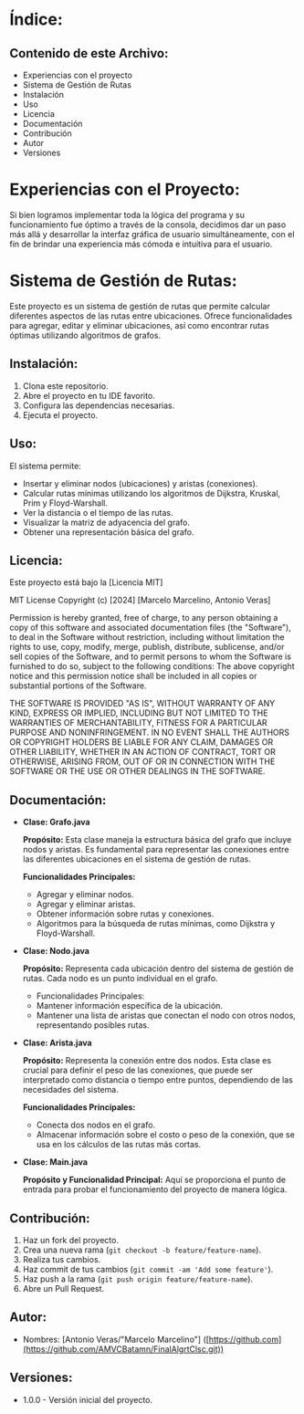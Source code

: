 # Índice:
## Contenido de este Archivo:

* Experiencias con el proyecto
* Sistema de Gestión de Rutas
* Instalación
* Uso
* Licencia
* Documentación
* Contribución
* Autor
* Versiones

# Experiencias con el Proyecto:

Si bien logramos implementar toda la lógica del programa y su funcionamiento fue óptimo a través de la consola, decidimos dar un paso más allá y desarrollar la interfaz gráfica de usuario simultáneamente, con el fin de brindar una experiencia más cómoda e intuitiva para el usuario.

# Sistema de Gestión de Rutas:

Este proyecto es un sistema de gestión de rutas que permite calcular diferentes aspectos de las rutas entre ubicaciones. Ofrece funcionalidades para agregar, editar y eliminar ubicaciones, así como encontrar rutas óptimas utilizando algoritmos de grafos.

## Instalación:

1. Clona este repositorio.
2. Abre el proyecto en tu IDE favorito.
3. Configura las dependencias necesarias.
4. Ejecuta el proyecto.

## Uso:

El sistema permite:

- Insertar y eliminar nodos (ubicaciones) y aristas (conexiones).
- Calcular rutas mínimas utilizando los algoritmos de Dijkstra, Kruskal, Prim y Floyd-Warshall.
- Ver la distancia o el tiempo de las rutas.
- Visualizar la matriz de adyacencia del grafo.
- Obtener una representación básica del grafo.

## Licencia:

Este proyecto está bajo la [Licencia MIT]

MIT License  Copyright (c) [2024] [Marcelo Marcelino, Antonio Veras]  

Permission is hereby granted, free of charge, to any person obtaining a copy of this software and associated documentation files (the "Software"), to deal 
in the Software without restriction, including without limitation the rights to use, copy, modify, merge, publish, distribute, sublicense, and/or sell 
copies of the Software, and to permit persons to whom the Software is furnished to do so, subject to the following conditions:
The above copyright notice and this permission notice shall be included in all copies or substantial portions of the Software.
 
THE SOFTWARE IS PROVIDED "AS IS", WITHOUT WARRANTY OF ANY KIND, EXPRESS OR IMPLIED, INCLUDING BUT NOT LIMITED TO 
THE WARRANTIES OF MERCHANTABILITY, FITNESS FOR A PARTICULAR PURPOSE AND NONINFRINGEMENT. IN NO EVENT SHALL THE AUTHORS OR COPYRIGHT 
HOLDERS BE LIABLE FOR ANY CLAIM, DAMAGES OR OTHER LIABILITY, WHETHER IN AN ACTION OF CONTRACT, TORT OR OTHERWISE, ARISING FROM, OUT OF OR 
IN CONNECTION WITH THE SOFTWARE OR THE USE OR OTHER DEALINGS IN THE SOFTWARE.

## Documentación:

- **Clase: Grafo.java**

  **Propósito:** Esta clase maneja la estructura básica del grafo que incluye nodos y aristas. Es fundamental para 
  representar las conexiones entre las diferentes ubicaciones en el sistema de gestión de rutas.
             
  **Funcionalidades Principales:**  
  - Agregar y eliminar nodos.
  - Agregar y eliminar aristas.
  - Obtener información sobre rutas y conexiones.
  - Algoritmos para la búsqueda de rutas mínimas, como Dijkstra y Floyd-Warshall.

- **Clase: Nodo.java**

  **Propósito:** Representa cada ubicación dentro del sistema de gestión de rutas. Cada nodo es un punto individual en el grafo.

  - Funcionalidades Principales:
  - Mantener información específica de la ubicación.
  - Mantener una lista de aristas que conectan el nodo con otros nodos, representando posibles rutas.

- **Clase: Arista.java**

  **Propósito:** Representa la conexión entre dos nodos. Esta clase es crucial para definir el peso de las
  conexiones, que puede ser interpretado como distancia o tiempo entre puntos, dependiendo de las necesidades del sistema.
       
  **Funcionalidades Principales:**
  - Conecta dos nodos en el grafo.
  - Almacenar información sobre el costo o peso de la conexión, que se usa en los cálculos de las rutas más cortas.

- **Clase: Main.java**

  **Propósito y Funcionalidad Principal:**
       Aquí se proporciona el punto de entrada para probar el funcionamiento del proyecto de manera lógica.


## Contribución:

1. Haz un fork del proyecto.
2. Crea una nueva rama (`git checkout -b feature/feature-name`).
3. Realiza tus cambios.
4. Haz commit de tus cambios (`git commit -am 'Add some feature'`).
5. Haz push a la rama (`git push origin feature/feature-name`).
6. Abre un Pull Request.


## Autor:

- Nombres: [Antonio Veras/"Marcelo Marcelino"]
([https://github.com](https://github.com/AMVCBatamn/FinalAlgrtClsc.git))

## Versiones:

- 1.0.0 - Versión inicial del proyecto.

